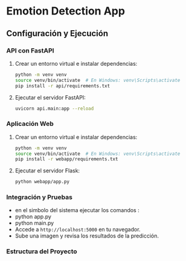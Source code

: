 # Emotion Detection App

## Configuración y Ejecución

### API con FastAPI

1. Crear un entorno virtual e instalar dependencias:
    ```bash
    python -m venv venv
    source venv/bin/activate  # En Windows: venv\Scripts\activate
    pip install -r api/requirements.txt
    ```

2. Ejecutar el servidor FastAPI:
    ```bash
    uvicorn api.main:app --reload
    ```

### Aplicación Web

1. Crear un entorno virtual e instalar dependencias:
    ```bash
    python -m venv venv
    source venv/bin/activate  # En Windows: venv\Scripts\activate
    pip install -r webapp/requirements.txt
    ```

2. Ejecutar el servidor Flask:
    ```bash
    python webapp/app.py
    ```

### Integración y Pruebas

- en el simbolo del sistema ejecutar los comandos :
- python app.py
- python main.py
- Accede a `http://localhost:5000` en tu navegador.
- Sube una imagen y revisa los resultados de la predicción.

### Estructura del Proyecto

